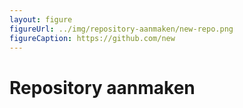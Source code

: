 ```yaml
---
layout: figure
figureUrl: ../img/repository-aanmaken/new-repo.png
figureCaption: https://github.com/new
---
```


# Repository aanmaken
